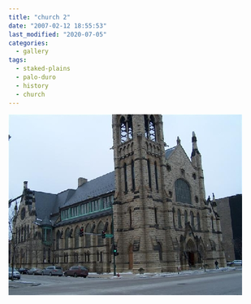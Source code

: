 ```yaml
---
title: "church 2"
date: "2007-02-12 18:55:53"
last_modified: "2020-07-05"
categories:
  - gallery
tags:
  - staked-plains
  - palo-duro
  - history  
  - church
---
```

![169](/images/gallery/169.jpg)
